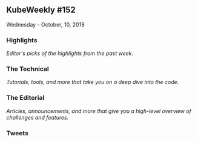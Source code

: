 ## KubeWeekly #152
Wednesday - October, 10, 2018 

### Highlights
_Editor's picks of the highlights from the past week._


### The Technical
_Tutorials, tools, and more that take you on a deep dive into the code._


### The Editorial 
_Articles, announcements, and more that give you a high-level overview of challenges and features._


### Tweets 
